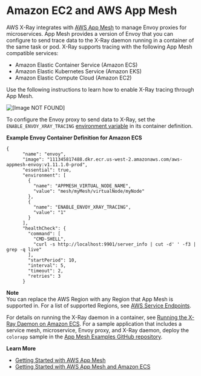 # Amazon EC2 and AWS App Mesh<a name="xray-services-appmesh"></a>

AWS X\-Ray integrates with [AWS App Mesh](https://docs.aws.amazon.com//app-mesh/latest/userguide/what-is-app-mesh.html) to manage Envoy proxies for microservices\. App Mesh provides a version of Envoy that you can configure to send trace data to the X\-Ray daemon running in a container of the same task or pod\. X\-Ray supports tracing with the following App Mesh compatible services: 
+ Amazon Elastic Container Service \(Amazon ECS\)
+ Amazon Elastic Kubernetes Service \(Amazon EKS\)
+ Amazon Elastic Compute Cloud \(Amazon EC2\)

Use the following instructions to learn how to enable X\-Ray tracing through App Mesh\.

![\[Image NOT FOUND\]](http://docs.aws.amazon.com/xray/latest/devguide/images/appmesh-traceContents.png)

To configure the Envoy proxy to send data to X\-Ray, set the `ENABLE_ENVOY_XRAY_TRACING` [environment variable](https://docs.aws.amazon.com//app-mesh/latest/userguide/envoy.html#envoy-config) in its container definition\.

**Example Envoy Container Definition for Amazon ECS**  

```
{
      "name": "envoy",
      "image": "111345817488.dkr.ecr.us-west-2.amazonaws.com/aws-appmesh-envoy:v1.11.1.0-prod",
      "essential": true,
      "environment": [
        {
          "name": "APPMESH_VIRTUAL_NODE_NAME",
          "value": "mesh/myMesh/virtualNode/myNode"
        },
        {
          "name": "ENABLE_ENVOY_XRAY_TRACING",
          "value": "1"
        }
      ],
      "healthCheck": {
        "command": [
          "CMD-SHELL",
          "curl -s http://localhost:9901/server_info | cut -d' ' -f3 | grep -q live"
        ],
        "startPeriod": 10,
        "interval": 5,
        "timeout": 2,
        "retries": 3
      }
```

**Note**  
You can replace the AWS Region with any Region that App Mesh is supported in\. For a list of supported Regions, see [AWS Service Endpoints](https://docs.aws.amazon.com/general/latest/gr/rande.html#appmesh_region)\.

For details on running the X\-Ray daemon in a container, see [Running the X\-Ray Daemon on Amazon ECS](xray-daemon-ecs.md)\. For a sample application that includes a service mesh, microservice, Envoy proxy, and X\-Ray daemon, deploy the `colorapp` sample in the [App Mesh Examples GitHub repository](https://github.com/aws/aws-app-mesh-examples/tree/master/examples)\.

**Learn More**
+ [Getting Started with AWS App Mesh](https://docs.aws.amazon.com/app-mesh/latest/userguide/getting_started.html)
+ [Getting Started with AWS App Mesh and Amazon ECS](https://docs.aws.amazon.com/app-mesh/latest/userguide/mesh-getting-started-ecs.html)